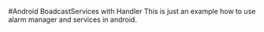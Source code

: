 #Android BoadcastServices with Handler 
This is just an example how to use alarm manager and services in android.
